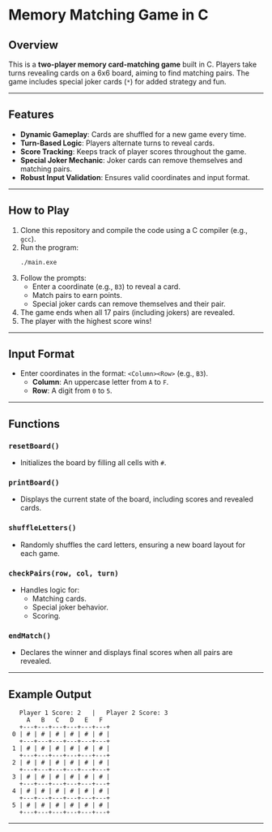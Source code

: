 # Memory Matching Game in C

## Overview

This is a **two-player memory card-matching game** built in C. Players take turns revealing cards on a 6x6 board, aiming to find matching pairs. The game includes special joker cards (`*`) for added strategy and fun.

---

## Features

- **Dynamic Gameplay**: Cards are shuffled for a new game every time.
- **Turn-Based Logic**: Players alternate turns to reveal cards.
- **Score Tracking**: Keeps track of player scores throughout the game.
- **Special Joker Mechanic**: Joker cards can remove themselves and matching pairs.
- **Robust Input Validation**: Ensures valid coordinates and input format.

---

## How to Play

1. Clone this repository and compile the code using a C compiler (e.g., `gcc`).
2. Run the program:
   ```bash
   ./main.exe
   ```
3. Follow the prompts:
   - Enter a coordinate (e.g., `B3`) to reveal a card.
   - Match pairs to earn points.
   - Special joker cards can remove themselves and their pair.
4. The game ends when all 17 pairs (including jokers) are revealed.
5. The player with the highest score wins!

---

## Input Format

- Enter coordinates in the format: `<Column><Row>` (e.g., `B3`).
  - **Column**: An uppercase letter from `A` to `F`.
  - **Row**: A digit from `0` to `5`.

---

## Functions

### `resetBoard()`

- Initializes the board by filling all cells with `#`.

### `printBoard()`

- Displays the current state of the board, including scores and revealed cards.

### `shuffleLetters()`

- Randomly shuffles the card letters, ensuring a new board layout for each game.

### `checkPairs(row, col, turn)`

- Handles logic for:
  - Matching cards.
  - Special joker behavior.
  - Scoring.

### `endMatch()`

- Declares the winner and displays final scores when all pairs are revealed.

---

## Example Output

```
   Player 1 Score: 2   |   Player 2 Score: 3
     A   B   C   D   E   F
   +---+---+---+---+---+---+
 0 | # | # | # | # | # | # |
   +---+---+---+---+---+---+
 1 | # | # | # | # | # | # |
   +---+---+---+---+---+---+
 2 | # | # | # | # | # | # |
   +---+---+---+---+---+---+
 3 | # | # | # | # | # | # |
   +---+---+---+---+---+---+
 4 | # | # | # | # | # | # |
   +---+---+---+---+---+---+
 5 | # | # | # | # | # | # |
   +---+---+---+---+---+---+
```

---
